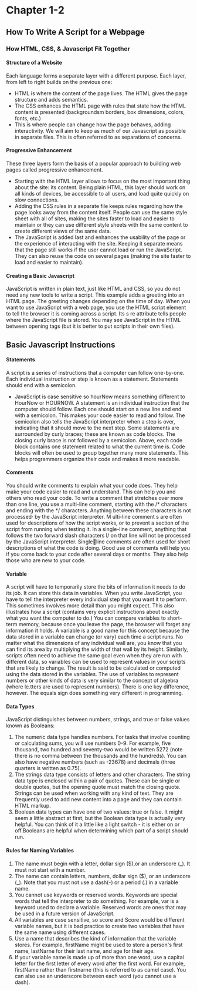# Chapter 1-2 

## How To Write A Script for a Webpage

### How HTML, CSS, & Javascript Fit Together

#### Structure of a Website

Each language forms a separate layer with a different purpose. Each layer, from left to right builds on the previous one:
* HTML is where the content of the page lives. The HTML gives the page structure and adds semantics.
* The CSS enhances the HTML page with rules that state how the HTML content is presented (backgroundsm borders, box dimensions, colors, fonts, etc.)
* This is where people can change how the page behaves, adding interactivity. We will aim to keep as much of our Javascript as possible in separate files.
This is often referred to as separations of concerns.

#### Progressive Enhancement

These three layers form the basis of a popular approach to building web pages called progressive enhancement.
* Starting with the HTML layer allows to focus on the most important thing about the site: its content. Being plain HTML, this layer should work on all kinds of devices, be accessible to all users, and load quite quickly on slow connections.
* Adding the CSS rules in a separate file keeps rules regarding how the page looks away from the content itself. People can use the same style sheet with all of sites, making the sites faster to load and easier to maintain or they can use different style sheets with the same content to create different views of the same data.
* The JavaScript is added last and enhances the usability of the page or the experience of interacting with the site. Keeping it separate means that the page still works if the user cannot load or run the JavaScript. They can also reuse the code on several pages (making the site faster to load and easier to maintain).

#### Creating a Basic Javascript

JavaScript is written in plain text, just like HTML and CSS, so you do not need any new tools to write a script. This example adds a greeting into an HTML page. The greeting changes depending on the time of day.
When you want to use JavaScript with a web page, you use the HTML script element to tell the browser it is coming across a script. Its s re attribute tells people where the JavaScript file is stored.
You may see JavaScript in the HTML between opening <script> and closing </script> tags (but it is better to put scripts in their own files).

## Basic Javascript Instructions

#### Statements

A script is a series of instructions that a computer can follow one-by-one. Each individual instruction or step is known as a statement. Statements should end with a semicolon. 
* JavaScript is case sensitive so hourNow means something different to HourNow or HOURNOW. 
A statement is an individual instruction that the computer should follow. Each one should start on a new line and end with a semicolon. This makes your code easier to read and follow. The semicolon also tells the JavaScript interpreter when a step is over, indicating that it should move to the next step.
Some statements are surrounded by curly braces; these are known as code blocks. The closing curly brace is not followed by a semicolon. Above, each code block contains one statement related to what the current time is. Code blocks will often be used to group together many more statements. This helps programmers organize their code and makes it more readable.

#### Comments

You should write comments to explain what your code does. They help make your code easier to read and understand. This can help you and others who read your code. To write a comment that stretches over more than one line, you use a multi-line comment, starting with the /* characters and ending with the */ characters. Anything between these characters is not processed· by the JavaScript interpreter. M ulti-line comment s are often used for descriptions of how the script works, or to prevent a section of the script from running when testing it. In a single-line comment, anything that follows the two forward slash characters I/ on that line will not be processed by the JavaScript interpreter. Singleline comments are often used for short descriptions of what the code is doing. Good use of comments will help you if you come back to your code after several days or months. They also help those who are new to your code.

#### Variable

A script will have to temporarily store the bits of information it needs to do its job. It can store this data in variables. When you write JavaScript, you have to tell the interpreter every individual step that you want it to perform. This sometimes involves more detail than you might expect.
This also illustrates how a script (contains very explicit instructions about exactly what you want the computer to do.) You can compare variables to short-term memory, because once you leave the page, the browser will forget any information it holds.
A variable is a good name for this concept because the data stored in a variable can change (or vary) each time a script runs. No matter what the dimensions of any individual wall are, you know that you can find its area by multiplying the width of that wall by its height. Similarly, scripts often need to achieve the same goal even when they are run with different data, so variables can be used to represent values in your scripts that are likely to change. The result is said to be calculated or computed using the data stored in the variables. The use of variables to represent numbers or other kinds of data is very similar to the concept of algebra (where le.tters are used to represent numbers). There is one key difference, however. The equals sign does something very different in programming.

#### Data Types

JavaScript distinguishes between numbers, strings, and true or false values known as Booleans:
1. The numeric data type handles numbers. For tasks that involve counting or calculating sums, you will use numbers 0-9. For example, five thousand, two hundred and seventy-two would be written 5272 (note there is no comma between the thousands and the hundreds). You can also have negative numbers (such as -23678) and decimals (three quarters is written as 0.75).
2. The strings data type consists of letters and other characters. The string data type is enclosed within a pair of quotes. These can be single or double quotes, but the opening quote must match the closing quote. Strings can be used when working with any kind of text. They are frequently used to add new content into a page and they can contain HTML markup.
3. Boolean data types can have one of two values: true or false. It might seem a little abstract at first, but the Boolean data type is actually very helpful. You can think of it a little like a light switch - it is either on or off.Booleans are helpful when determining which part of a script should run.

#### Rules for Naming Variables

1. The name must begin with a letter, dollar sign ($),or an underscore (_). It must not start with a number. 
2. The name can contain letters, numbers, dollar sign ($), or an underscore (_). Note that you must not use a dash(-) or a period (.) in a variable name.
3. You cannot use keywords or reserved words. Keywords are special words that tell the interpreter to do something. For example, var is a keyword used to declare a variable. Reserved words are ones that may be used in a future version of JavaScript.
4. All variables are case sensitive, so score and Score would be different variable names, but it is bad practice to create two variables that have the same name using different cases.
5. Use a name that describes the kind of information that the variable stores. For example, firstName might be used to store a person's first name, lastNarne for their last name, and age for their age.
6. If your variable name is made up of more than one word, use a 
capital letter for the first letter of every word after the first word. For example, firstName rather than firstnarne (this is referred to as camel case). You can also use an underscore between each word (you cannot use a dash). 